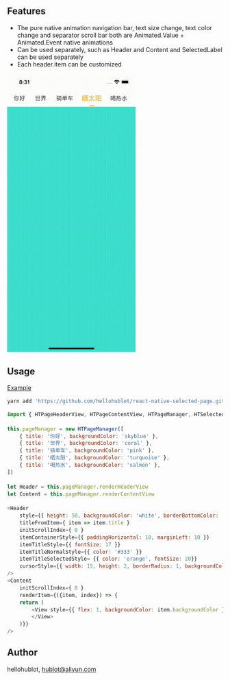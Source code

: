 ## Features

- The pure native animation navigation bar, text size change, text color change and separator scroll bar both are Animated.Value + Animated.Event native animations
- Can be used separately, such as Header and Content and SelectedLabel can be used separately
- Each header.item can be customized

<img src="./example/1.gif" width="300">

## Usage

[Example](./example/App.js)

```bash
yarn add 'https://github.com/hellohublot/react-native-selected-page.git'
```

```javascript
import { HTPageHeaderView, HTPageContentView, HTPageManager, HTSelectedLabel } from 'react-native-selected-page'

this.pageManager = new HTPageManager([
	{ title: '你好', backgroundColor: 'skyblue' },
	{ title: '世界', backgroundColor: 'coral' },
	{ title: '骑单车', backgroundColor: 'pink' },
	{ title: '晒太阳', backgroundColor: 'turquoise' },
	{ title: '喝热水', backgroundColor: 'salmon' },
])

let Header = this.pageManager.renderHeaderView
let Content = this.pageManager.renderContentView

<Header 
	style={{ height: 50, backgroundColor: 'white', borderBottomColor: '#F5F5F5', borderBottomWidth: 1 }}
	titleFromItem={ item => item.title }
	initScrollIndex={ 0 }
	itemContainerStyle={{ paddingHorizontal: 10, marginLeft: 10 }}
	itemTitleStyle={{ fontSize: 17 }}
	itemTitleNormalStyle={{ color: '#333' }}
	itemTitleSelectedStyle= {{ color: 'orange', fontSize: 20}}
	cursorStyle={{ width: 15, height: 2, borderRadius: 1, backgroundColor: 'orange' }}
/>
<Content 
	initScrollIndex={ 0 }
	renderItem={({item, index}) => {
	return (
		<View style={{ flex: 1, backgroundColor: item.backgroundColor }}>
		</View>
	)}} 
/>

```

## Author

hellohublot, hublot@aliyun.com
